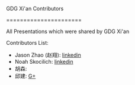 GDG Xi'an Contributors

======================

All Presentations which were shared by GDG Xi'an

Contributors List:

* Jason Zhao (赵翔): [linkedin](cn.linkedin.com/pub/jason-zhao-赵翔/16/45a/145)
* Noah Skocilich: [linkedin](cn.linkedin.com/in/noahskocilich)
* 胡森: 
* 邱建: [G+](https://plus.google.com/112922626864693582302/posts)
